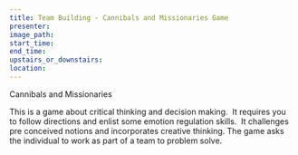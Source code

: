 ```yaml
---
title: Team Building - Cannibals and Missionaries Game
presenter:
image_path:
start_time:
end_time:
upstairs_or_downstairs:
location:
---
```


Cannibals and Missionaries

This is a game about critical thinking and decision making. &nbsp;It requires you to follow directions and enlist some emotion regulation skills. &nbsp;It challenges pre conceived notions and incorporates creative thinking. The game asks the individual to work as part of a team to problem solve.